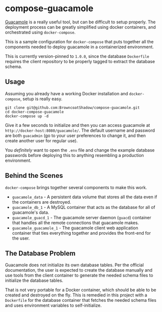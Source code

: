 # compose-guacamole

[Guacamole](https://guacamole.incubator.apache.org/) is a really useful tool,
but can be difficult to setup properly. The deployment  process can be greatly
simplified using docker containers, and orchestrated using `docker-compose`.

This is a sample configuration for `docker-compose` that puts together all the components needed to deploy guacamole in a containerized environment.

This is currently version-pinned to `1.0.0`, since the database `Dockerfile` requires the client repository to be properly tagged to extract the database schema.

## Usage

Assuming you already have a working Docker installation and `docker-compose`,
setup is really easy.

```
git clone git@github.com:BrowncoatShadow/compose-guacamole.git
cd docker-compose-guacamole
docker-compose up -d
```

Give it a few seconds to initialize and then you can access guacamole
at `http://docker-host:8080/guacamole/`. The default username and password are
both `guacadmin` (go to your user preferences to change it, and then create another user for regular use).

You _definitely_ want to open the `.env` file and change the example database passwords
before deploying this to anything resembling a production environment.

## Behind the Scenes

`docker-compose` brings together several components to make this work.

- `guacamole_data` - A persistent data volume that stores all the data even
  if the containers are destroyed.
- `guacamole_db_1` - A MySQL container that acts as the database for all of
  guacamole's data.
- `guacamole_guacd_1` - The guacamole server daemon (`guacd`) container that handles all the
  remote connections that guacamole makes.
- `guacamole_guacamole_1` - The guacamole client web application container that ties
  everything together and provides the front-end for the user.


## The Database Problem

Guacamole does not initialize its own database tables. Per the official
documentation, the user is expected to create the database manually and use
tools from the client container to generate the needed schema files to
initialize the database tables.

That is not very portable for a Docker container, which should be able to be
created and destroyed on the fly. This is remedied in this project with a `Dockerfile` for the
database container that fetches the needed schema files and uses environment
variables to self-initialize.
